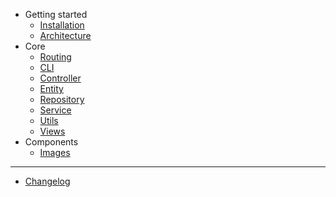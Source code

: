 - Getting started
  - [Installation](getting-started/installation.md)
  - [Architecture](getting-started/architecture.md)
- Core
  - [Routing](core/routing.md)
  - [CLI](core/cli.md)
  - [Controller](core/controller.md)
  - [Entity](core/entity.md)
  - [Repository](core/repository.md)
  - [Service](core/service.md)
  - [Utils](core/utils.md)
  - [Views](core/views.md)
- Components
  - [Images](components/image.md)

<hr id="hr-sidebar">

- [Changelog](changelog.md)